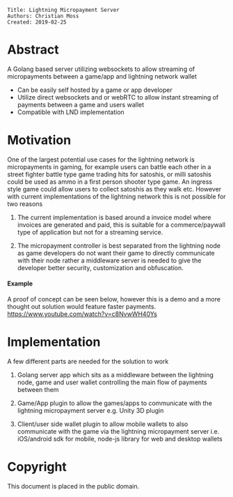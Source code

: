  
    Title: Lightning Micropayment Server
    Authors: Christian Moss
    Created: 2019-02-25


# Abstract

A Golang based server utilizing websockets to allow streaming of micropayments between a game/app and lightning network wallet

* Can be easily self hosted by a game or app developer
* Utilize direct websockets and or webRTC to allow instant streaming of payments between a game and users wallet
* Compatible with LND implementation


# Motivation

One of the largest potential use cases for the lightning network is micropayments in gaming, for example users can battle each other in a street fighter battle type game trading hits for satoshis, or milli satoshis could be used as ammo in a first person shooter type game. An ingress style game could allow users to collect satoshis as they walk etc. However with current implementations of the lightning network this is not possible for two reasons

1. The current implementation is based around a invoice model where invoices are generated and paid, this is suitable for a commerce/paywall type of application but not for a streaming service.

2. The micropayment controller is best separated from the lightning node as game developers do not want their game to directly communicate with their node rather a middleware server is needed to give the developer better security, customization and obfuscation.


#### Example
A proof of concept can be seen below, however this is a demo and a more thought out solution would feature faster payments.
https://www.youtube.com/watch?v=c8NvwWH40Ys



# Implementation
A few different parts are needed for the solution to work

1. Golang server app which sits as a middleware between the lightning node, game and user wallet controlling the main flow of payments between them


2. Game/App plugin to allow the games/apps to communicate with the lightning micropayment server e.g. Unity 3D plugin


3. Client/user side wallet plugin to allow mobile wallets to also communicate with the game via the lightning micropayment server i.e. iOS/android sdk for mobile, node-js library for web and desktop wallets


# Copyright

This document is placed in the public domain.
